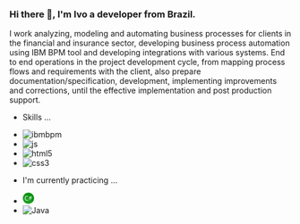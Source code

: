 ### Hi there 👋, I'm Ivo a developer from Brazil.

I work analyzing, modeling and automating business processes for clients in the financial and insurance sector, developing business process automation using IBM BPM tool and developing integrations with various systems. End to end operations in the project development cycle, from mapping process flows and requirements with the client, also prepare documentation/specification, development, implementing improvements and corrections, until the effective implementation and post production support.

- Skills ...
- <img src="https://www.flaticon.com/svg/vstatic/svg/882/882829.svg?token=exp=1615758484~hmac=e0945a41bd94b52cfc2f2dd72ff2db28" alt="ibmbpm" width="20" height="20"/>
- <img src="https://www.flaticon.com/svg/vstatic/svg/541/541509.svg?token=exp=1615758610~hmac=d6adc9fde89ad28f5f783ebbcb5e4ce3" alt="js" width="20" height="20"/>
- <img src="https://www.flaticon.com/svg/vstatic/svg/888/888859.svg?token=exp=1615758812~hmac=ead9228e1784139ee7c92ba8bb851228" alt="html5" width="20" height="20"/>
- <img src="https://www.flaticon.com/svg/vstatic/svg/888/888847.svg?token=exp=1615758861~hmac=ab6509f044767353697e4a157e5bc0bf" alt="css3" width="20" height="20"/>

- I'm currently practicing ...
- <img src="https://raw.githubusercontent.com/github/explore/80688e429a7d4ef2fca1e82350fe8e3517d3494d/topics/csharp/csharp.png" alt="C#" width="20" height="20"/>
- <img src="https://www.flaticon.com/svg/vstatic/svg/226/226777.svg?token=exp=1615758257~hmac=305755aa6e95085fae12d8b7f0277f51" alt="Java"  width="20" height="20"/>
